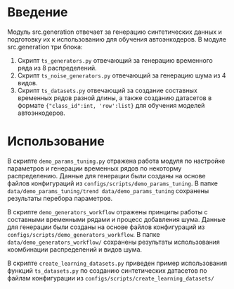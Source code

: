 # Введение 

Модуль src.generation отвечает за генерацию синтетических данных и подготовку их к использованию для обучения автоэнкодеров. В модуле src.generation три блока: 
1. Скрипт ```ts_generators.py``` отвечающий за генерацию временного ряда из 8 распределений.
2. Скрипт ```ts_noise_generators.py``` отвечающий за генерацию шума из 4 видов.
3. Скрипт ```ts_datasets.py``` отвечающий за создание составных временных рядов разной длины, а также созданию датасетов в формате ```{"class_id":int, 'row':list}``` для обучения моделей автоэнкодеров. 

# Использование

В скрипте ```demo_params_tuning.py``` отражена работа модуля по настройке параметров и генерации временных рядов по некоторму распределению. Данные для генерации были созданы на основе файлов конфигураций из ```configs/scripts/demo_params_tuning```. В папке ```data/demo_params_tuning/trend
data/demo_params_tuning``` сохранены результаты перебора параметров.

В скрипте ```demo_generators_workflow``` отражены принципы работы с составными временными рядами и процесс добавления шума. Данные для генерации были созданы на основе файлов конфигураций из ```configs/scripts/demo_generators_workflow```. В папке ```data/demo_generators_workflow/``` сохранены результаты использования коомбинации распределений и видов шума.

В скрипте ```create_learning_datasets.py``` приведен пример использования функций ```ts_datasets.py``` по созданию синтетических датасетов по файлам конфигурации из ```configs/scripts/create_learning_datasets/```